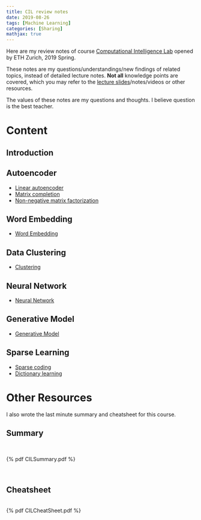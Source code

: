 ```yaml
---
title: CIL review notes
date: 2019-08-26
tags: [Machine Learning]
categories: [Sharing]
mathjax: true
---
```


Here are my review notes of course [Computational Intelligence Lab](http://www.da.inf.ethz.ch/teaching/2019/CIL/) opened by ETH Zurich, 2019 Spring.

These notes are my questions/understandings/new findings of related topics, instead of detailed lecture notes. **Not all** knowledge points are covered, which you may refer to the [lecture slides](http://www.da.inf.ethz.ch/teaching/2019/CIL/)/notes/videos or other resources. 

The values of these notes are my questions and thoughts. I believe question is the best teacher.

# Content

## Introduction

## Autoencoder

- [Linear autoencoder](../CIL-1LA/index.html)
- [Matrix completion](../CIL-2MC/index.html)
- [Non-negative matrix factorization](../CIL-3TM/index.html)

## Word Embedding

- [Word Embedding](../CIL-4WE/index.html)

## Data Clustering

- [Clustering](../CIL-5MM/index.html)

## Neural Network

- [Neural Network](../CIL-6CNN/index.html)

## Generative Model

- [Generative Model](../CIL-7GM/index.html)

## Sparse Learning

- [Sparse coding](../CIL-8SC/index.html)
- [Dictionary learning](../CIL-9DL/index.html)



# Other Resources

I also wrote the last minute summary and cheatsheet for this course.

## Summary

<br>

{% pdf CILSummary.pdf %}

<br>

## Cheatsheet

<br>{% pdf CILCheatSheet.pdf %}

<br>